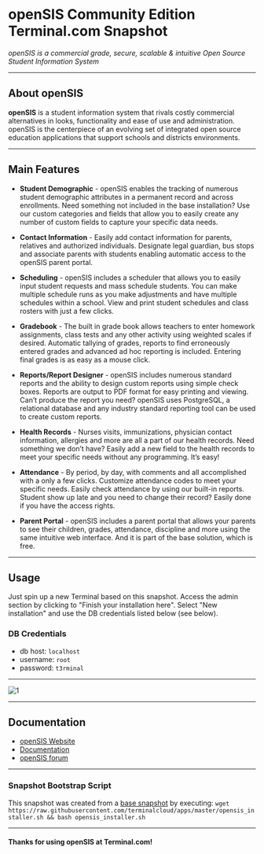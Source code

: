 # **openSIS Community Edition** Terminal.com Snapshot

*openSIS is a commercial grade, secure, scalable & intuitive Open Source Student Information System*

---

## About openSIS

**openSIS** is a student information system that rivals costly commercial alternatives in looks, functionality and ease of use and administration. openSIS is the centerpiece of an evolving set of integrated open source education applications that support schools and districts environments.

---

## Main Features

- **Student Demographic** - openSIS enables the tracking of numerous student demographic attributes in a permanent record and across enrollments. Need something not included in the base installation? Use our custom categories and fields that allow you to easily create any number of custom fields to capture your specific data needs.

- **Contact Information** - Easily add contact information for parents, relatives and authorized individuals. Designate legal guardian, bus stops and associate parents with students enabling automatic access to the openSIS parent portal.


- **Scheduling** - openSIS includes a scheduler that allows you to easily input student requests and mass schedule students. You can make multiple schedule runs as you make adjustments and have multiple schedules within a school. View and print student schedules and class rosters with just a few clicks.

- **Gradebook** - The built in grade book allows teachers to enter homework assignments, class tests and any other activity using weighted scales if desired. Automatic tallying of grades, reports to find erroneously entered grades and advanced ad hoc reporting is included. Entering final grades is as easy as a mouse click.


- **Reports/Report Designer** - openSIS includes numerous standard reports and the ability to design custom reports using simple check boxes. Reports are output to PDF format for easy printing and viewing. Can’t produce the report you need? openSIS uses PostgreSQL, a relational database and any industry standard reporting tool can be used to create custom reports.


- **Health Records** - Nurses visits, immunizations, physician contact information, allergies and more are all a part of our health records. Need something we don’t have? Easily add a new field to the health records to meet your specific needs without any programming. It’s easy!

- **Attendance** - By period, by day, with comments and all accomplished with a only a few clicks. Customize attendance codes to meet your specific needs. Easily check attendance by using our built-in reports. Student show up late and you need to change their record? Easily done if you have the access rights.

- **Parent Portal** - openSIS includes a parent portal that allows your parents to see their children, grades, attendance, discipline and more using the same intuitive web interface. And it is part of the base solution, which is free.


---

## Usage

Just spin up a new Terminal based on this snapshot. Access the admin section by clicking to "Finish your installation here". Select "New installation" and use the DB credentials listed below (see below).

### DB Credentials

- db host: `localhost`
- username: `root`
- password: `t3rminal`

---

![1](http://i.imgur.com/C56Id5E.png)

---

## Documentation

- [openSIS Website](http://www.opensis.com/)
- [Documentation](http://sourceforge.net/projects/opensis-ce/)
- [openSIS forum](http://www.opensis.com/forum.php)

---

### Snapshot Bootstrap Script

This snapshot was created from a [base snapshot](https://www.terminal.com/tiny/FzpHiTXG1K) by executing:
`wget https://raw.githubusercontent.com/terminalcloud/apps/master/opensis_installer.sh && bash opensis_installer.sh`

---

#### Thanks for using openSIS at Terminal.com!
